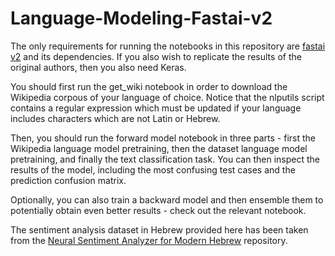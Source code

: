 # Language-Modeling-Fastai-v2

The only requirements for running the notebooks in this repository are [fastai v2](https://github.com/fastai/fastai2) and its dependencies. If you also wish to replicate the results of the original authors, then you also need Keras.

You should first run the get_wiki notebook in order to download the Wikipedia corpous of your language of choice. Notice that the nlputils script contains a regular expression which must be updated if your language includes characters which are not Latin or Hebrew.

Then, you should run the forward model notebook in three parts - first the Wikipedia language model pretraining, then the dataset language model pretraining, and finally the text classification task. You can then inspect the results of the model, including the most confusing test cases and the prediction confusion matrix.

Optionally, you can also train a backward model and then ensemble them to potentially obtain even better results - check out the relevant notebook.

The sentiment analysis dataset in Hebrew provided here has been taken from the [Neural Sentiment Analyzer for Modern Hebrew](https://github.com/omilab/Neural-Sentiment-Analyzer-for-Modern-Hebrew) repository.
